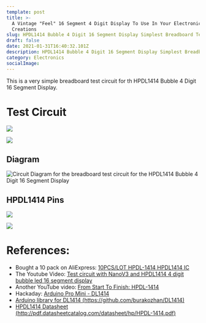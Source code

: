 ```yaml
---
template: post
title: >-
  A Vintage "Feel" 16 Segment 4 Digit Display To Use In Your Electronic
  Creations  
slug: HPDL1414 Bubble 4 Digit 16 Segment Display Simplest Breadboard Test Circuit
draft: false
date: 2021-01-31T16:40:32.101Z
description: HPDL1414 Bubble 4 Digit 16 Segment Display Simplest Breadboard Test Circuit
category: Electronics
socialImage: 
---
```

This is a very simple breadboard test circuit for th HPDL1414 Bubble 4 Digit 16 Segment Display.

# Test Circuit

![](/media/hpdl1414-photo-breadboard-circuit-web.jpg)

![](/media/hpdl1414-photo-bright-display.jpg)

## Diagram

![](/media/test-circuit-with-nanov3-and-hpdl1414-4-digit-bubble-led-16-segment-display.svg "Circuit Diagram for the breadboard test circuit for the HPDL1414 Bubble 4 Digit 16 Segment Display")

## HPDL1414 Pins

![](/media/hpdl1414-character-set.png)

![](/media/hpdl1414-pins.png)

# References:

* Bought a 10 pack on AliExpress: [10PCS/LOT HPDL-1414 HPDL1414 IC ](https://www.aliexpress.com/item/32597998072.html)
* The Youtube Video: [Test circuit with NanoV3 and HPDL1414   4 digit bubble led 16 segment display](https://www.youtube.com/watch?v=85O8SWSdtHw&feature=youtu.be&ab_channel=PauloCarvalho)
* Another YouTube video: [From Start To Finish: HPDL-1414](https://www.youtube.com/watch?v=PlggHChsFKw)
* Hackaday: [Arduino Pro Mini - DL1414](https://hackaday.io/project/7690-led-displays-on-arduinos-a-collection/log/25874-arduino-pro-mini-dl1414)
* [Arduino library for DL1414 (https://github.com/burakozhan/DL1414)](https://github.com/burakozhan/DL1414)
* [HPDL1414 Datasheet (http://pdf.datasheetcatalog.com/datasheet/hp/HPDL-1414.pdf)](http://pdf.datasheetcatalog.com/datasheet/hp/HPDL-1414.pdf)
